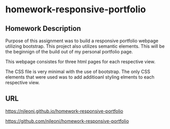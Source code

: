 # homework-responsive-portfolio

## Homework Description

Purpose of this assignment was to build a responsive portfolio webpage utilizing bootstrap. This project also utilizes semantic elements. This will be the beginnign of the build out of my personal portfolio page.

This webpage consistes for three html pages for each respective view.

The CSS file is very minimal with the use of bootstrap. The only CSS elements that were used was to add additioanl styling elments to each respective view.

## URL

https://njleoni.github.io/homework-responsive-portfolio

https://github.com/njleoni/homework-responsive-portfolio
